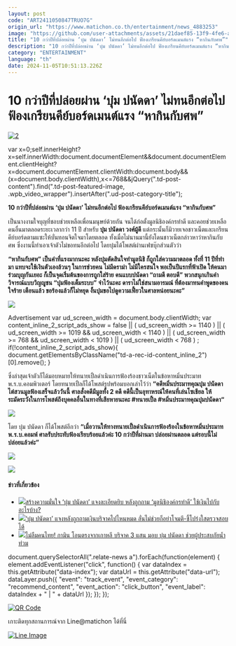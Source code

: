 ```yaml
---
layout: post
code: "ART2411050847TRUO7G"
origin_url: "https://www.matichon.co.th/entertainment/news_4883253"
image: "https://github.com/user-attachments/assets/21daef85-13f9-4fe6-aa6c-5cc941134f51"
title: "10 กว่าปีที่ปล่อยผ่าน ‘บุ๋ม ปนัดดา’ ไม่ทนอีกต่อไป ฟ้องเกรียนคีย์บอร์ดเมนต์แรง “หากินกับศพ”"
description: "10 กว่าปีที่ปล่อยผ่าน ‘บุ๋ม ปนัดดา’ ไม่ทนอีกต่อไป ฟ้องเกรียนคีย์บอร์ดเมนต์แรง “หากินกับศพ”"
category: "ENTERTAINMENT"
language: "th"
date: 2024-11-05T10:51:13.226Z
---
```


# 10 กว่าปีที่ปล่อยผ่าน ‘บุ๋ม ปนัดดา’ ไม่ทนอีกต่อไป ฟ้องเกรียนคีย์บอร์ดเมนต์แรง “หากินกับศพ”

[![](https://www.matichon.co.th/wp-content/uploads/2024/11/2-43.jpg "2")](https://www.matichon.co.th/wp-content/uploads/2024/11/2-43.jpg)

var x=0;self.innerHeight?x=self.innerWidth:document.documentElement&&document.documentElement.clientHeight?x=document.documentElement.clientWidth:document.body&&(x=document.body.clientWidth),x<=768&&jQuery(".td-post-content").find(".td-post-featured-image, .wpb\_video\_wrapper").insertAfter(".ud-post-category-title");

**10 กว่าปีที่ปล่อยผ่าน ‘บุ๋ม ปนัดดา’ ไม่ทนอีกต่อไป ฟ้องเกรียนคีย์บอร์ดเมนต์แรง “หากินกับศพ”**

เป็นนางงามใจบุญที่ชอบช่วยเหลือเพื่อนมนุษย์ด้วยกัน จนได้ก่อตั้งมูลนิธิองค์กรทำดี และคอยช่วยเหลือคนอื่นมาตลอดระยะเวลากว่า 11 ปี สำหรับ **บุ๋ม ปนัดดา วงศ์ผู้ดี** แต่กระนั้นก็มิวายเจอชาวเน็ตและเกรียนคีย์บอร์ดตามแซะให้บั่นทอนจิตใจมาโดยตลอด ทั้งเมื่อไม่นานมานี้ยังโดนชาวเน็ตกล่าวหาว่าหากินกับศพ ซึ่งงานนี้ทำเอาเจ้าตัวไม่ขอทนอีกต่อไป โดยบุ๋มได้โพสต์ผ่านเฟซบุ๊กส่วนตัวว่า

**“หากินกับศพ” เป็นคำที่แรงมากนะคะ หลังบุ๋มตัดสินใจทำมูลนิธิ ก็ถูกใส่ความมาตลอด ทั้งที่ 11 ปีที่ทำมา แทบจะใช้เงินตัวเองล้วนๆ ในการช่วยคน ไม่มีดราม่า ไม่มีใครสนใจ พอเป็นปีแรกที่ฟ้าเปิด ให้คนมาร่วมบุญกันเยอะ ก็เป็นจุดเริ่มต้นของการถูกใส่ร้าย คนแบบปนัดดา “ถามดี ตอบดี” พวกสนุกเกินคำวิจารณ์แบบวิญญูชน “บุ๋มฟ้องเต็มระบบ” จำไว้นะคะ ดาราไม่ใช่สนามอารมณ์ ที่ต้องมาทนคำพูดของคนใจร้าย เตือนแล้ว ขอร้องแล้วก็ไม่หยุด งั้นบุ๋มขอไปดูความเฟี้ยวในศาลหน่อยนะคะ”**

![](https://www.matichon.co.th/wp-content/uploads/2024/11/Screenshot-2024-11-05-150031.png)

Advertisement var ud\_screen\_width = document.body.clientWidth; var content\_inline\_2\_script\_ads\_show = false || ( ud\_screen\_width >= 1140 ) || ( ud\_screen\_width >= 1019 && ud\_screen\_width < 1140 ) || ( ud\_screen\_width >= 768 && ud\_screen\_width < 1019 ) || ( ud\_screen\_width < 768 ) ; if(!content\_inline\_2\_script\_ads\_show){ document.getElementsByClassName("td-a-rec-id-content\_inline\_2")\[0\].remove(); }

ซึ่งล่าสุดเจ้าตัวก็ได้มอบหมายให้ทนายเปิ้ลดำเนินการฟ้องร้องชาวเน็ตในข้อหาหมิ่นประมาท พ.ร.บ.คอมพิวเตอร์ โดยทนายเปิ้ลก็ได้โพสต์รูปพร้อมบอกเล่าไว้ว่า **“คดีหมิ่นประมาทคุณบุ๋ม ปนัดดา ไต่สวนมูลฟ้องเสร็จแล้ววันนี้ ศาลสั่งคดีมีมูลทั้ง 2 คดี คดีนี้เป็นอุทาหรณ์ให้คนที่เล่นโซเชียล ให้ระมัดระวังในการโพสต์ถึงบุคคลอื่นในทางที่เสียหายนะคะ #ทนายเปิ้ล #หมิ่นประมาทคุณบุ๋มปนัดดา“**

![](https://www.matichon.co.th/wp-content/uploads/2024/11/Screenshot-2024-11-05-150310.png)

โดย บุ๋ม ปนัดดา ก็ได้โพสต์อีกว่า **“เมื่อวานให้ทางทนายเปิ้ลดำเนินการฟ้องร้องในข้อหาหมิ่นประมาท พ.ร.บ.คอมพ์ ศาลรับประทับฟ้องเรียบร้อยแล้วค่ะ 10 กว่าปีที่ผ่านมา ปล่อยผ่านตลอด แต่รอบนี้ไม่ปล่อยแล้วค่ะ”**

![](https://www.matichon.co.th/wp-content/uploads/2024/11/Screenshot-2024-11-05-150257.png)

![](https://www.matichon.co.th/wp-content/uploads/2024/11/Snapinsta.app_465808769_18462329254021632_6171086793224687484_n_1080.jpg)

#### ข่าวที่เกี่ยวข้อง

*   [![](https://www.matichon.co.th/wp-content/uploads/2024/10/S__130285578.jpg)สร้างความมั่นใจ ‘บุ๋ม ปนัดดา’ แจงละเอียดยิบ หลังถูกถาม ‘มูลนิธิองค์กรทำดี’ ใช้เงินไปกับอะไรบ้าง?](https://www.matichon.co.th/entertainment/news_4832677)
*   [![](https://www.matichon.co.th/wp-content/uploads/2024/09/85B6198B-B8FA-458D-8DBC-FE2E4346C652.jpeg)‘บุ๋ม ปนัดดา’ แจงหลังถูกถามเงินบริจาคไปไหนหมด ลั่นไม่ช่วยก็อย่าโจมตี-ชี้โปร่งใสตรวจสอบได้](https://www.matichon.co.th/entertainment/news_4807995)
*   [![](https://www.matichon.co.th/wp-content/uploads/2024/09/mhv14-wed.jpg)ไม่ลืมคนไทย! กามิน โอนตรงจากเกาหลี บริจาค 3 แสน มอบ บุ๋ม ปนัดดา ช่วยผู้ประสบภัยน้ำท่วม](https://www.matichon.co.th/entertainment/thai-entertainment/news_4800821)

document.querySelectorAll(".relate-news a").forEach(function(element) { element.addEventListener("click", function() { var dataIndex = this.getAttribute("data-index"); var dataUrl = this.getAttribute("data-url"); dataLayer.push({ "event": "track\_event", "event\_category": "recommend\_content", "event\_action": "click\_button", "event\_label": dataIndex + " | " + dataUrl }); }); });

[![QR Code](https://www.matichon.co.th/wp-content/uploads/2023/07/wob1371z.jpg)](https://lin.ee/ht0nDxX)

เกาะติดทุกสถานการณ์จาก Line@matichon ได้ที่นี่

[![Line Image](https://www.matichon.co.th/wp-content/uploads/2023/07/th.png)](https://lin.ee/ht0nDxX)